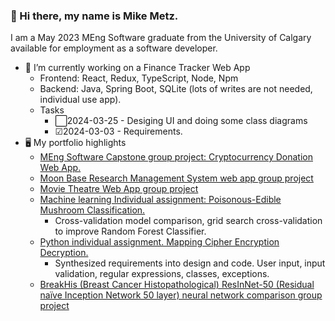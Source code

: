 ### 👋 Hi there, my name is Mike Metz.

<!--
**m-metz/m-metz** is a ✨ _special_ ✨ repository because its `README.md` (this file) appears on your GitHub profile.

Here are some ideas to get you started:

- 🔭 I’m currently working on ...
- 🌱 I’m currently learning ...
- 👯 I’m looking to collaborate on ...
- 🤔 I’m looking for help with ...
- 💬 Ask me about ...
- 📫 How to reach me: ...
- 😄 Pronouns: ...
- ⚡ Fun fact: ...
-->

I am a May 2023 MEng Software graduate from the University of Calgary available for employment as a software developer.

- 🔭 I’m currently working on a Finance Tracker Web App
  - Frontend: React, Redux, TypeScript, Node, Npm
  - Backend: Java, Spring Boot, SQLite (lots of writes are not needed, individual use app).
  - Tasks
    - ⬜2024-03-25 - Desiging UI and doing some class diagrams
    - ☑2024-03-03 - Requirements.
- 🖥 My portfolio highlights
  - [MEng Software Capstone group project: Cryptocurrency Donation Web App.](https://github.com/m-metz/cryptocurrency-donation-web-app)
  - [Moon Base Research Management System web app group project](https://github.com/m-metz/moon-base-research-management-web-app)
  - [Movie Theatre Web App group project](https://github.com/m-metz/movie-theatre-web-app)
  - [Machine learning Individual assignment: Poisonous-Edible Mushroom Classification.](https://github.com/m-metz/ensf611-machine-learning-assignment4-m-metz)
    - Cross-validation model comparison, grid search cross-validation to improve Random Forest Classifier.
  - [Python individual assignment. Mapping Cipher Encryption Decryption.](https://github.com/m-metz/ensf592-assignment3-encryption)
    - Synthesized requirements into design and code. User input, input validation, regular expressions, classes, exceptions.
  - [BreakHis (Breast Cancer Histopathological) ResInNet-50 (Residual naïve Inception Network 50 layer) neural network comparison group project](https://github.com/m-metz/breakhis-resinnet-50-neural-network)
